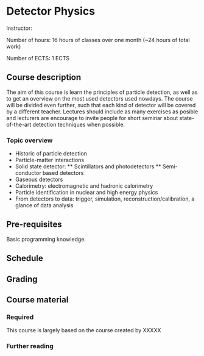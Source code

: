 # Detector Physics

Instructor:

Number of hours: 16 hours of classes over one month (~24 hours of total work)

Number of ECTS: 1 ECTS

## Course description
The aim of this course is learn the principles of particle detection, as well as to get an overview on the most used detectors used nowdays. The course will be divided even further, such that each kind of detector will be covered by a different teacher. Lectures should include as many exercises as posible and lecturers are encourage to invite people for short seminar about state-of-the-art detection techniques when possible.

### Topic overview

* Historic of particle detection
* Particle-matter interactions
* Solid state detector: 
** Scintillators and photodetectors
** Semi-conductor based detectors
* Gaseous detectors
* Calorimetry: electromagnetic and hadronic calorimetry
* Particle identification in nuclear and high energy physics
* From detectors to data: trigger, simulation, reconstruction/calibration, a glance of data analysis

## Pre-requisites

Basic programming knowledge. 
 
## Schedule

## Grading

## Course material

### Required

This course is largely based on the course created by XXXXX

### Further reading
